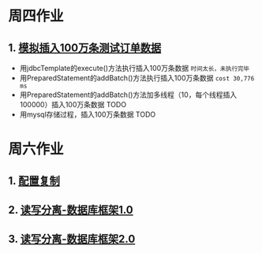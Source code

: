 # 周四作业

## 1. [模拟插入100万条测试订单数据](https://github.com/cchenxi/JAVA-000/tree/main/Week_07/db-insert-data)

- 用jdbcTemplate的execute()方法执行插入100万条数据 `时间太长，未执行完毕`
- 用PreparedStatement的addBatch()方法执行插入100万条数据 `cost 30,776 ms`
- 用PreparedStatement的addBatch()方法加多线程（10，每个线程插入100000）插入100万条数据 TODO
- 用mysql存储过程，插入100万条数据 TODO

# 周六作业

## 1. [配置复制](replication.md)

## 2. [读写分离-数据库框架1.0](https://github.com/cchenxi/JAVA-000/tree/main/Week_07/db-fx-01)

## 3. [读写分离-数据库框架2.0](https://github.com/cchenxi/JAVA-000/tree/main/Week_07/db-fx-02)